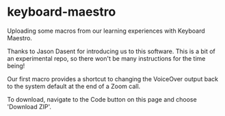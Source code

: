 # keyboard-maestro
Uploading some macros from our learning experiences with Keyboard Maestro.

Thanks to Jason Dasent for introducing us to this software.  This is a bit of an experimental repo, so there won't be many instructions for the time being!

Our first macro provides a shortcut to changing the VoiceOver output back to the system default at the end of a Zoom call.

To download, navigate to the Code button on this page and choose 'Download ZIP'.
